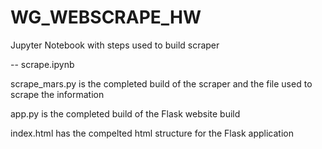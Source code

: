 # WG_WEBSCRAPE_HW

Jupyter Notebook with steps used to build scraper

-- scrape.ipynb

scrape_mars.py is the completed build of the scraper and the file used to scrape the information

app.py is the completed build of the Flask website build

index.html has the compelted html structure for the Flask application 